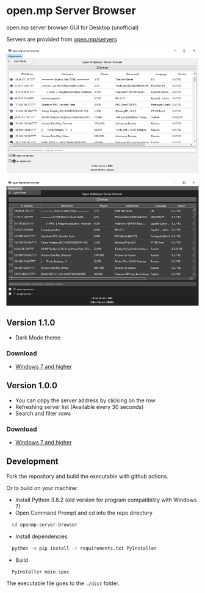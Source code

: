 # open.mp Server Browser
open.mp server browser GUI for Desktop (unofficial)

Servers are provided from [open.mp/servers](https://www.open.mp/servers)

<kbd><img src="screenshots/Screenshot-1.png" alt="Screenshot-1" border="0"></kbd>

<kbd><img src="screenshots/Screenshot-2.png" alt="Screenshot-2" border="0"></kbd>

## Version 1.1.0
- Dark Mode theme

### Download
- [Windows 7 and higher](https://github.com/adib-yg/openmp-server-browser/releases/download/v1.1.0/omp-server-browser.exe)

## Version 1.0.0
- You can copy the server address by clicking on the row
- Refreshing server list (Available every 30 seconds)
- Search and filter rows

### Download
- [Windows 7 and higher](https://github.com/adib-yg/openmp-server-browser/releases/download/v1.0.0/omp-server-browser.exe)

## Development
Fork the repository and build the executable with github actions.

Or to build on your machine:
  - Install Python 3.8.2 (old version for program compatibility with Windows 7)
  - Open Command Prompt and cd into the repo directory
  ```bash
    cd openmp-server-browser
  ```
  - Install dependencies
  ```bash
    python -m pip install -r requirements.txt PyInstaller
  ```
  - Build
  ```bash
    PyInstaller main.spec
  ```

The executable file goes to the `./dist` folder.
